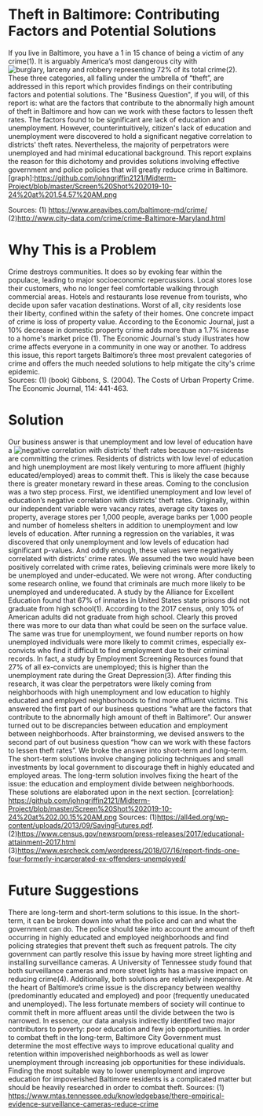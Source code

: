 # Theft in Baltimore: Contributing Factors and Potential Solutions 
If you live in Baltimore, you have a 1 in 15 chance of being a victim of any crime(1). It is arguably America’s most dangerous city with ![burglary, larceny and robbery](graph) representing 72% of its total crime(2). These three categories, all falling under the umbrella of “theft”, are addressed in this report which provides findings on their contributing factors and potential solutions. The "Business Question", if you will, of this report is: what are the factors that contribute to the abnormally high amount of theft in Baltimore and how can we work with these factors to lessen theft rates. The factors found to be significant are lack of education and unemployment. However, counterintuitively, citizen's lack of education and unemployment were discovered to hold a significant negative correlation to districts' theft rates. Nevertheless, the majority of perpetrators were unemployed and had minimal educational background. This report explains the reason for this dichotomy and provides solutions involving effective government and police policies that will greatly reduce crime in Baltimore.  
[graph]:https://github.com/johngriffin2121/Midterm-Project/blob/master/Screen%20Shot%202019-10-24%20at%201.54.57%20AM.png

Sources: (1) https://www.areavibes.com/baltimore-md/crime/
(2)http://www.city-data.com/crime/crime-Baltimore-Maryland.html
# Why This is a Problem
Crime destroys communities. It does so by evoking fear within the populace, leading to major socioeconomic repercussions. Local stores lose their customers, who no longer feel comfortable walking through commercial areas. Hotels and restaurants lose revenue from tourists, who decide upon safer vacation destinations. Worst of all, city residents lose their liberty, confined within the safety of their homes. One concrete impact of crime is loss of property value. According to the Economic Journal, just a 10% decrease in domestic property crime adds more than a 1.7% increase to a home's market price (1). The Economic Journal's study illustrates how crime affects everyone in a community in one way or another. To address this issue, this report targets Baltimore’s three most prevalent categories of crime and offers the much needed solutions to help mitigate the city's crime epidemic.  
Sources: (1) (book) Gibbons, S. (2004). The Costs of Urban Property Crime. The Economic Journal, 114: 441-463.
# Solution 
Our business answer is that unemployment and low level of education have a ![negative correlation](correlation) with districts' theft rates because non-residents are committing the crimes. Residents of districts with low level of education and high unemployment are most likely venturing to more affluent (highly educated/employed) areas to commit theft. This is likely the case because there is greater monetary reward in these areas. 
Coming to the conclusion was a two step process. First, we identified unemployment and low level of education’s negative correlation with districts' theft rates. Originally, within our independent variable were vacancy rates, average city taxes on property, average stores per 1,000 people, average banks per 1,000 people and number of homeless shelters in addition to unemployment and low levels of education. After running a regression on the variables, it was discovered that only unemployment and low levels of education had significant p-values. And oddly enough, these values were negatively correlated with districts’ crime rates. We assumed the two would have been positively correlated with crime rates, believing criminals were more likely to be unemployed and under-educated. We were not wrong. After conducting some research online, we found that criminals are much more likely to be unemployed and undereducated. A study by the Alliance for Excellent Education found that 67% of inmates in United States state prisons did not graduate from high school(1). According to the 2017 census, only 10% of American adults did not graduate from high school. Clearly this proved there was more to our data than what could be seen on the surface value. The same was true for unemployment, we found number reports on how unemployed individuals were more likely to commit crimes, especially ex-convicts who find it difficult to find employment due to their criminal records. In fact, a study by Employment Screening Resources found that 27% of all ex-convicts are unemployed; this is higher than the unemployment rate during the Great Depression(3). After finding this research, it was clear the perpetrators were likely coming from neighborhoods with high unemployment and low education to highly educated and employed neighborhoods to find more affluent victims. This answered the first part of our business questions “what are the factors that contribute to the abnormally high amount of theft in Baltimore”. Our answer turned out to be discrepancies between education and employment between neighborhoods. After brainstorming, we devised answers to the second part of out business question “how can we work with these factors to lessen theft rates”. We broke the answer into short-term and long-term. The short-term solutions involve changing policing techniques and small investments by local government to discourage theft in highly educated and employed areas. The long-term solution involves fixing the heart of the issue: the education and employment divide between neighborhoods. These solutions are elaborated upon in the next section. 
[correlation]: https://github.com/johngriffin2121/Midterm-Project/blob/master/Screen%20Shot%202019-10-24%20at%202.00.15%20AM.png
Sources: (1)https://all4ed.org/wp-content/uploads/2013/09/SavingFutures.pdf. 
(2)https://www.census.gov/newsroom/press-releases/2017/educational-attainment-2017.html 
(3)https://www.esrcheck.com/wordpress/2018/07/16/report-finds-one-four-formerly-incarcerated-ex-offenders-unemployed/
# Future Suggestions 
There are long-term and short-term solutions to this issue. In the short-term, it can be broken down into what the police and can and what the government can do. The police should take into account the amount of theft occurring in highly educated and employed neighborhoods and find policing strategies that prevent theft such as frequent patrols. The city government can partly resolve this issue by having more street lighting and installing surveillance cameras. A University of Tennessee study found that both surveillance cameras and more street lights has a massive impact on reducing crime(4). Additionally, both solutions are relatively inexpensive. At the heart of Baltimore’s crime issue is the discrepancy between wealthy (predominantly educated and employed) and poor (frequently uneducated and unemployed). The less fortunate members of society will continue to commit theft in more affluent areas until the divide between the two is narrowed. In essence, our data analysis indirectly identified two major contributors to poverty: poor education and few job opportunities. In order to combat theft in the long-term, Baltimore City Government must determine the most effective ways to improve educational quality and retention within impoverished neighborhoods as well as lower unemployment through increasing job opportunities for these individuals. Finding the most suitable way to lower unemployment and improve education for impoverished Baltimore residents is a complicated matter but should be heavily researched in order to combat theft. 
Sources: (1) https://www.mtas.tennessee.edu/knowledgebase/there-empirical-evidence-surveillance-cameras-reduce-crime 
